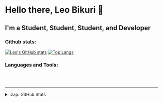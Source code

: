 # Hello there, Leo Bikuri 👋 


## I'm a Student, Student, Student, and Developer


### Github stats:
[![Leo's GitHub stats](https://github-readme-stats.vercel.app/api?username=Leo-Bikuri&theme=moltack&show_icons=true)](https://github.com/anuraghazra/github-readme-stats)
[![Top Langs](https://github-readme-stats.vercel.app/api/top-langs/?username=Leo-Bikuri&langs_count=10&layout=compact&theme=moltack)](https://github.com/anuraghazra/github-readme-stats)


### Languages and Tools:




<br />
<br />

---
<details>
  <summary>:zap: GitHub Stats</summary>


</details>

